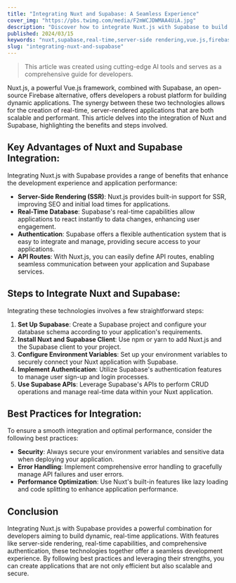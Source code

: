 ```yaml
---
title: "Integrating Nuxt and Supabase: A Seamless Experience"
cover_img: "https://pbs.twimg.com/media/F2mWCJDWMAA4UiA.jpg"
description: "Discover how to integrate Nuxt.js with Supabase to build dynamic, real-time applications with ease."
published: 2024/03/15
keywords: "nuxt,supabase,real-time,server-side rendering,vue.js,firebase,open-source"
slug: "integrating-nuxt-and-supabase"
---
```


> This article was created using cutting-edge AI tools and serves as a comprehensive guide for developers.

Nuxt.js, a powerful Vue.js framework, combined with Supabase, an open-source Firebase alternative, offers developers a robust platform for building dynamic applications. The synergy between these two technologies allows for the creation of real-time, server-rendered applications that are both scalable and performant. This article delves into the integration of Nuxt and Supabase, highlighting the benefits and steps involved.

## Key Advantages of Nuxt and Supabase Integration:

Integrating Nuxt.js with Supabase provides a range of benefits that enhance the development experience and application performance:

-   **Server-Side Rendering (SSR)**: Nuxt.js provides built-in support for SSR, improving SEO and initial load times for applications.
-   **Real-Time Database**: Supabase's real-time capabilities allow applications to react instantly to data changes, enhancing user engagement.
-   **Authentication**: Supabase offers a flexible authentication system that is easy to integrate and manage, providing secure access to your applications.
-   **API Routes**: With Nuxt.js, you can easily define API routes, enabling seamless communication between your application and Supabase services.

## Steps to Integrate Nuxt and Supabase:

Integrating these technologies involves a few straightforward steps:

1. **Set Up Supabase**: Create a Supabase project and configure your database schema according to your application's requirements.
2. **Install Nuxt and Supabase Client**: Use npm or yarn to add Nuxt.js and the Supabase client to your project.
3. **Configure Environment Variables**: Set up your environment variables to securely connect your Nuxt application with Supabase.
4. **Implement Authentication**: Utilize Supabase's authentication features to manage user sign-up and login processes.
5. **Use Supabase APIs**: Leverage Supabase's APIs to perform CRUD operations and manage real-time data within your Nuxt application.

## Best Practices for Integration:

To ensure a smooth integration and optimal performance, consider the following best practices:

-   **Security**: Always secure your environment variables and sensitive data when deploying your application.
-   **Error Handling**: Implement comprehensive error handling to gracefully manage API failures and user errors.
-   **Performance Optimization**: Use Nuxt's built-in features like lazy loading and code splitting to enhance application performance.

## Conclusion

Integrating Nuxt.js with Supabase provides a powerful combination for developers aiming to build dynamic, real-time applications. With features like server-side rendering, real-time capabilities, and comprehensive authentication, these technologies together offer a seamless development experience. By following best practices and leveraging their strengths, you can create applications that are not only efficient but also scalable and secure.

